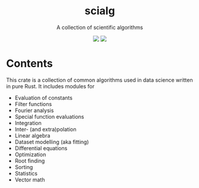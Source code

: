 <div align="center">

# scialg
A collection of scientific algorithms

![](https://img.shields.io/github/last-commit/loenard97/scialg?&style=for-the-badge&color=F74C00)
![](https://img.shields.io/github/repo-size/loenard97/scialg?&style=for-the-badge&color=F74C00)

</div>


# Contents

This crate is a collection of common algorithms used in data science written in pure Rust.
It includes modules for
 - Evaluation of constants
 - Filter functions
 - Fourier analysis
 - Special function evaluations
 - Integration
 - Inter- (and extra)polation
 - Linear algebra
 - Dataset modelling (aka fitting)
 - Differential equations
 - Optimization
 - Root finding
 - Sorting
 - Statistics
 - Vector math
